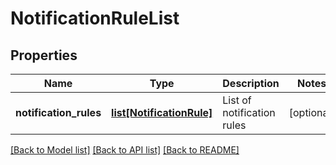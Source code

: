 # NotificationRuleList

## Properties
Name | Type | Description | Notes
------------ | ------------- | ------------- | -------------
**notification_rules** | [**list[NotificationRule]**](NotificationRule.md) | List of notification rules | [optional] 

[[Back to Model list]](../README.md#documentation-for-models) [[Back to API list]](../README.md#documentation-for-api-endpoints) [[Back to README]](../README.md)


